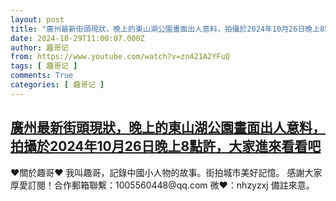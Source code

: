 ```yaml
---
layout: post
title: "廣州最新街頭現狀，晚上的東山湖公園畫面出人意料，拍攝於2024年10月26日晚上8點許，大家進來看看吧"
date: 2024-10-29T11:00:07.000Z
author: 趣哥记
from: https://www.youtube.com/watch?v=zn421A2YFuQ
tags: [ 趣哥记 ]
comments: True
categories: [ 趣哥记 ]
---
```

<!--1730199607000-->
[廣州最新街頭現狀，晚上的東山湖公園畫面出人意料，拍攝於2024年10月26日晚上8點許，大家進來看看吧](https://www.youtube.com/watch?v=zn421A2YFuQ)
------

<div>
♥關於趣哥♥  我叫趣哥，記錄中國小人物的故事。街拍城市美好記憶。  感謝大家厚愛訂閱！合作郵箱聯繫：1005560448@qq.com 微❤：nhzyzxj 備註來意。
</div>
